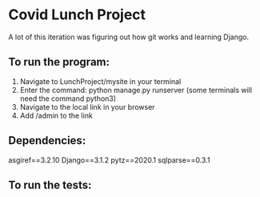 # Covid Lunch Project

A lot of this iteration was figuring out how git works and learning Django.

## To run the program:
1. Navigate to LunchProject/mysite in your terminal
2. Enter the command: python manage.py runserver (some terminals will need the command python3)
3. Navigate to the local link in your browser
4. Add /admin to the link

## Dependencies:
asgiref==3.2.10
Django==3.1.2
pytz==2020.1
sqlparse==0.3.1

## To run the tests:


